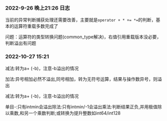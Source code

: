 ### 2022-9-26 晚上21:26 日志

当前的异常判断捕获处理还需要改善，主要就是`operator + * += *=`的判断，基本的运算符重载多数完成了

问题：运算符的类型转换问题(common_type解决)，右值引用重载版本没必要，判断溢出有问题

### 2022-10-27 15:21 

减法:转为a+ (-b)，注意-b溢出的情况

加法:异号相加必然不溢出,同号相加，转为无符号运算，结果与操作数异号，则溢出

减法:转为a+ (-b)，注意-b溢出的情况

单目-:只有intmin会溢出除法:只有intmin/-1会溢出乘法:判断结果正负,并用极值除以乘数,和另一个乘数判断;或转换为提升整数如int64/int128